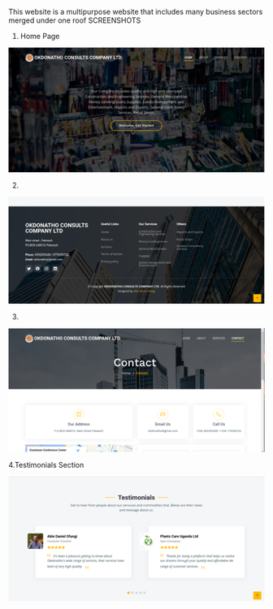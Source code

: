 

 

This website is a multipurpose website that includes many business sectors merged under one roof
SCREENSHOTS

1. Home Page

<p align="center">
 
  <img src="https://github.com/AbleDanielOfungi/DonathoSite/blob/main/Okdonatho1.png" width="800" alt="accessibility text">

</p>

2.  
<p align="center">
 
  <img src="https://github.com/AbleDanielOfungi/DonathoSite/blob/main/Screenshot from 2023-04-20 12-09-29.png" width="800" alt="accessibility text">

</p>


3.

<p align="center">
 
  <img src="https://github.com/AbleDanielOfungi/DonathoSite/blob/main/Screenshot from 2023-04-20 12-10-01.png" width="800" alt="accessibility text">

</p>

4.Testimonials Section

<p align="center">
 
  <img src="https://github.com/AbleDanielOfungi/DonathoSite/blob/main/Okdonatho4.png" width="800" alt="accessibility text">

</p>

